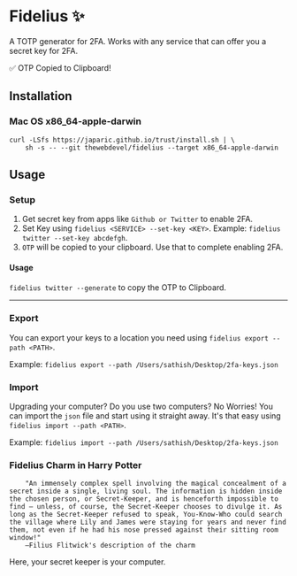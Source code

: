 # Fidelius ✨
A TOTP generator for 2FA. Works with any service that can offer you a secret key for 2FA.

✅ OTP Copied to Clipboard!

## Installation

### Mac OS x86_64-apple-darwin

```
curl -LSfs https://japaric.github.io/trust/install.sh | \
    sh -s -- --git thewebdevel/fidelius --target x86_64-apple-darwin
```

## Usage

### Setup
1. Get secret key from apps like `Github or Twitter` to enable 2FA.
2. Set Key using `fidelius <SERVICE> --set-key <KEY>`. Example: `fidelius twitter --set-key abcdefgh`.
3. `OTP` will be copied to your clipboard. Use that to complete enabling 2FA.

#### Usage
`fidelius twitter --generate` to copy the OTP to Clipboard.

---

### Export
You can export your keys to a location you need using `fidelius export --path <PATH>`.

Example: `fidelius export --path /Users/sathish/Desktop/2fa-keys.json`


### Import
Upgrading your computer? Do you use two computers? No Worries! You can import the `json` file and start using it straight away. It's that easy using `fidelius import --path <PATH>`.

Example: `fidelius import --path /Users/sathish/Desktop/2fa-keys.json`


### Fidelius Charm in Harry Potter
```
    "An immensely complex spell involving the magical concealment of a secret inside a single, living soul. The information is hidden inside the chosen person, or Secret-Keeper, and is henceforth impossible to find — unless, of course, the Secret-Keeper chooses to divulge it. As long as the Secret-Keeper refused to speak, You-Know-Who could search the village where Lily and James were staying for years and never find them, not even if he had his nose pressed against their sitting room window!"
    —Filius Flitwick's description of the charm
```

Here, your secret keeper is your computer.